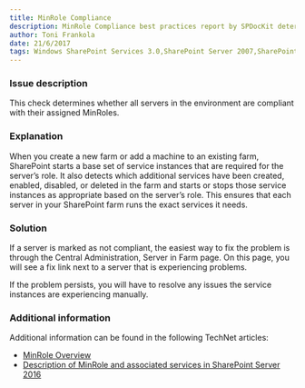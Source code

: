 ```yaml
---
title: MinRole Compliance
description: MinRole Compliance best practices report by SPDocKit determines whether all servers in the environment are compliant with their assigned MinRoles.
author: Toni Frankola 
date: 21/6/2017
tags: Windows SharePoint Services 3.0,SharePoint Server 2007,SharePoint Foundation 2010,SharePoint Server 2010,SharePoint Foundation 2013,SharePoint Server 2013,SharePoint Server 2016
---
```

### Issue description
This check determines whether all servers in the environment are compliant with their assigned MinRoles.
### Explanation
When you create a new farm or add a machine to an existing farm, SharePoint starts a base set of service instances that are required for the server’s role. It also detects which additional services have been created, enabled, disabled, or deleted in the farm and starts or stops those service instances as appropriate based on the server’s role. This ensures that each server in your SharePoint farm runs the exact services it needs.
### Solution
If a server is marked as not compliant, the easiest way to fix the problem is through the Central Administration, Server in Farm page. On this page, you will see a fix link next to a server that is experiencing problems.

If the problem persists, you will have to resolve any issues the service instances are experiencing manually.
### Additional information 
Additional information can be found in the following TechNet articles:
* [MinRole Overview](https://technet.microsoft.com/en-us/library/mt346114%28v=office.16%29.aspx)
* [Description of MinRole and associated services in SharePoint Server 2016](https://technet.microsoft.com/en-us/library/mt667910%28v=office.16%29.aspx)